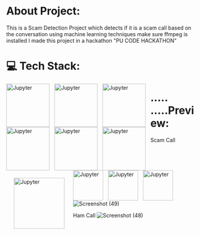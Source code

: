 # About Project:
This is a Scam Detection Project which detects if it is a scam call based on the conversation
using machine learning techniques
make sure ffmpeg is installed
I made this project in a hackathon "PU CODE HACKATHON"


# 💻 Tech Stack:

  
<img align="left" alt="Jupyter" width="115px" style="padding-right:10px;" src="https://img.shields.io/badge/Jupyter-F37626.svg?&style=for-the-badge&logo=Jupyter&logoColor=white" /> 

<img align="left" alt="Jupyter" width="115px" style="padding-right:10px;" src="https://img.shields.io/badge/Python-FFD43B?style=for-the-badge&logo=python&logoColor=blue" /><img align="left" alt="Jupyter" width="115px" style="padding-right:10px;" src="https://img.shields.io/badge/Numpy-777BB4?style=for-the-badge&logo=numpy&logoColor=white" /><img align="left" alt="Jupyter" width="115px" style="padding-right:10px;" src="https://img.shields.io/badge/Pandas-2C2D72?style=for-the-badge&logo=pandas&logoColor=white" /><img align="left" alt="Jupyter" width="115px" style="padding-right:10px;" src="https://img.shields.io/badge/Streamlit-FF4B4B?style=for-the-badge&logo=Streamlit&logoColor=white" /><img align="left" alt="Jupyter" width="115px" style="padding-right:10px;" src="https://img.shields.io/badge/Plotly-239120?style=for-the-badge&logo=plotly&logoColor=white" /><img align="left" alt="Jupyter" width="135px" style="padding:20px;" src="https://img.shields.io/badge/scikit_learn-F7931E?style=for-the-badge&logo=scikit-learn&logoColor=white" /><img align="left" alt="Jupyter" width="80px" style="padding-right:10px;" src="https://img.shields.io/badge/nltk-yellow.svg?style=for-the-badge&logo=whisper&logoColor" /><img align="left" alt="Jupyter" width="80px" style="padding-right:10px;" src="https://img.shields.io/badge/whisper-ff69b4.svg?style=for-the-badge&logo=whisper&logoColor" /><img align="left" alt="Jupyter" width="80px" style="padding-right:10px;" src="https://img.shields.io/badge/pyaudio-blueviolet.svg?style=for-the-badge&logo=whisper&logoColor" />



# ..... .....Preview:

Scam Call
![Screenshot (49)](https://github.com/parikshit2111/Scam-Detection/assets/90330646/fc127271-e077-4679-99ce-202ae2390898)

Ham Call
![Screenshot (48)](https://github.com/parikshit2111/Scam-Detection/assets/90330646/76816ef1-1a07-4b62-895b-9ecb40966605)



